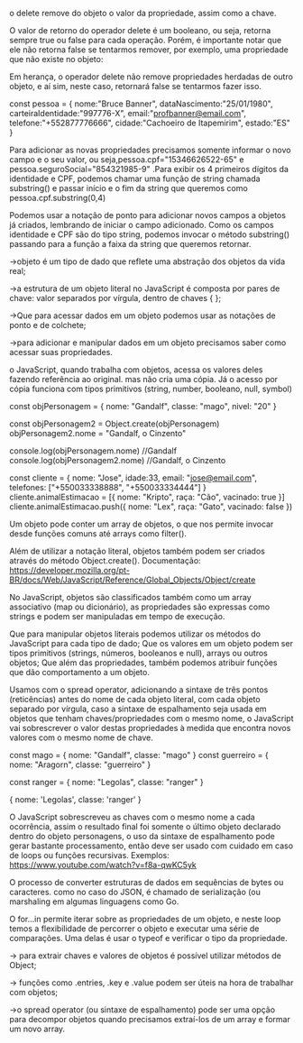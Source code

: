  o delete remove do objeto o valor da propriedade, assim como a chave.

 O valor de retorno do operador delete é um booleano, ou seja, retorna sempre true ou false para cada operação. Porém, é importante notar que ele não retorna false se tentarmos remover, por exemplo, uma propriedade que não existe no objeto:

Em herança, o operador delete não remove propriedades herdadas de outro objeto, e aí sim, neste caso, retornará false se tentarmos fazer isso. 

const pessoa = {
   nome:"Bruce Banner",
   dataNascimento:"25/01/1980",
   carteiraIdentidade:"997776-X",
   email:"profbanner@email.com",
   telefone:"+552877776666",
   cidade:"Cachoeiro de Itapemirim",
   estado:"ES"
}

Para adicionar as novas propriedades precisamos somente informar o novo campo e o seu valor, ou seja,pessoa.cpf="15346626522-65" e pessoa.seguroSocial="854321985-9" .Para exibir os 4 primeiros dígitos da identidade e CPF, podemos chamar uma função de string chamada substring() e passar início e o fim da string que queremos como pessoa.cpf.substring(0,4)

Podemos usar a notação de ponto para adicionar novos campos a objetos já criados, lembrando de iniciar o campo adicionado. Como os campos identidade e CPF são do tipo string, podemos invocar o método substring() passando para a função a faixa da string que queremos retornar.

->objeto é um tipo de dado que reflete uma abstração dos objetos da vida real;

->a estrutura de um objeto literal no JavaScript é composta por pares de chave: valor separados por vírgula, dentro de chaves { };

->Que para acessar dados em um objeto podemos usar as notações de ponto e de colchete;

->para adicionar e manipular dados em um objeto precisamos saber como acessar suas propriedades.

o JavaScript, quando trabalha com objetos, acessa os valores deles fazendo referência ao original. mas não cria uma cópia. Já o acesso por cópia funciona com tipos primitivos (string, number, booleano, null, symbol)

const objPersonagem = {
 nome: "Gandalf",
 classe: "mago",
 nivel: "20"
}

const objPersonagem2 = Object.create(objPersonagem)
objPersonagem2.nome = "Gandalf, o Cinzento"

console.log(objPersonagem.nome) //Gandalf
console.log(objPersonagem2.nome) //Gandalf, o Cinzento

const cliente = {
 nome: "Jose",
 idade:33,
 email: "jose@email.com",
 telefones: ["+550033338888", "+550033334444"]
}
 cliente.animalEstimacao = [{
 nome: "Kripto",
 raça: "Cão",
 vacinado: true
}]
 cliente.animalEstimacao.push({
 nome: "Lex",
 raça: "Gato",
 vacinado: false
})

Um objeto pode conter um array de objetos, o que nos permite invocar desde funções comuns até arrays como filter().

Além de utilizar a notação literal, objetos também podem ser criados através do método Object.create(). Documentação: https://developer.mozilla.org/pt-BR/docs/Web/JavaScript/Reference/Global_Objects/Object/create

No JavaScript, objetos são classificados também como um array associativo (map ou dicionário), as propriedades são expressas como strings e podem ser manipuladas em tempo de execução.

Que para manipular objetos literais podemos utilizar os métodos do JavaScript para cada tipo de dado;
Que os valores em um objeto podem ser tipos primitivos (strings, números, booleanos e null), arrays ou outros objetos;
Que além das propriedades, também podemos atribuir funções que dão comportamento a um objeto.

Usamos com o spread operator, adicionando a sintaxe de três pontos (reticências) antes do nome de cada objeto literal, com cada objeto separado por vírgula, caso a sintaxe de espalhamento seja usada em objetos que tenham chaves/propriedades com o mesmo nome, o JavaScript vai sobrescrever o valor destas propriedades à medida que encontra novos valores com o mesmo nome de chave.

const mago = {
 nome: "Gandalf",
 classe: "mago"
}
 const guerreiro = {
 nome: "Aragorn",
 classe: "guerreiro"
}

const ranger = {
 nome: "Legolas",
 classe: "ranger"
}

{ nome: 'Legolas', classe: 'ranger' }

O JavaScript sobrescreveu as chaves com o mesmo nome a cada ocorrência, assim o resultado final foi somente o último objeto declarado dentro do objeto personagens, o uso da sintaxe de espalhamento pode gerar bastante processamento, então deve ser usado com cuidado em caso de loops ou funções recursivas. Exemplos: https://www.youtube.com/watch?v=f8a-qwKC5yk 

O processo de converter estruturas de dados em sequências de bytes ou caracteres. como no caso do JSON, é chamado de serialização (ou marshaling em algumas linguagens como Go.

 O for...in permite iterar sobre as propriedades de um objeto, e neste loop temos a flexibilidade de percorrer o objeto e executar uma série de comparações. Uma delas é usar o typeof e verificar o tipo da propriedade.

 -> para extrair chaves e valores de objetos é possível utilizar métodos de Object;

-> funções como .entries, .key e .value podem ser úteis na hora de trabalhar com objetos;

->o spread operator (ou sintaxe de espalhamento) pode ser uma opção para decompor objetos quando precisamos extraí-los de um array e formar um novo array.

